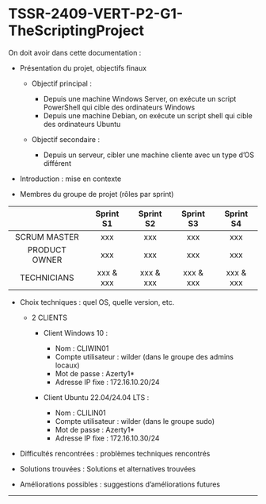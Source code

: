 # TSSR-2409-VERT-P2-G1-TheScriptingProject

On doit avoir dans cette documentation :
- Présentation du projet, objectifs finaux
  - Objectif principal :
    - Depuis une machine Windows Server, on exécute un script PowerShell qui cible des ordinateurs Windows
    - Depuis une machine Debian, on exécute un script shell qui cible des ordinateurs Ubuntu

  - Objectif secondaire :
    - Depuis un serveur, cibler une machine cliente avec un type d’OS différent


- Introduction : mise en contexte
- Membres du groupe de projet (rôles par sprint)
  
|   | Sprint S1 | Sprint S2 |  Sprint S3 | Sprint S4 |  
| :--: | :-------: | :-------: | :-------: | :-------: |  
| SCRUM MASTER | xxx | xxx | xxx | xxx |  
| PRODUCT OWNER | xxx | xxx | xxx | xxx |  
| TECHNICIANS | xxx & xxx | xxx & xxx | xxx & xxx | xxx & xxx |  


- Choix techniques : quel OS, quelle version, etc.
    - 2 CLIENTS
      - Client Windows 10 : 
          - Nom : CLIWIN01
          - Compte utilisateur : wilder (dans le groupe des admins locaux)
          - Mot de passe : Azerty1*
          - Adresse IP fixe : 172.16.10.20/24

      - Client Ubuntu 22.04/24.04 LTS :
          - Nom : CLILIN01
          - Compte utilisateur : wilder (dans le groupe sudo)
          - Mot de passe : Azerty1*
          - Adresse IP fixe : 172.16.10.30/24

- Difficultés rencontrées : problèmes techniques rencontrés
- Solutions trouvées : Solutions et alternatives trouvées
- Améliorations possibles : suggestions d’améliorations futures
****
